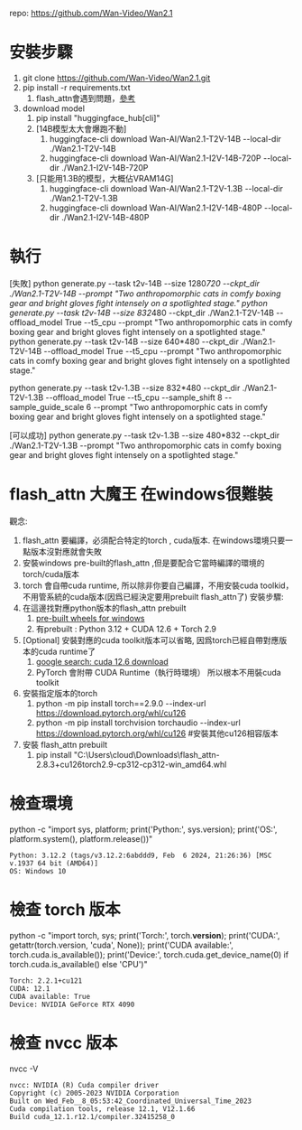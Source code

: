 repo: https://github.com/Wan-Video/Wan2.1



# 安裝步驟
1. git clone https://github.com/Wan-Video/Wan2.1.git
2. pip install -r requirements.txt
   1. flash_attn會遇到問題，[參考](#"flash_attn-大魔王-在windows很難裝)
3. download model
   1. pip install "huggingface_hub[cli]"
   2. [14B模型太大會爆跑不動]
      1. huggingface-cli download Wan-AI/Wan2.1-T2V-14B --local-dir ./Wan2.1-T2V-14B
      2. huggingface-cli download Wan-AI/Wan2.1-I2V-14B-720P --local-dir ./Wan2.1-I2V-14B-720P
   3. [只能用1.3B的模型，大概佔VRAM14G]
      1. huggingface-cli download Wan-AI/Wan2.1-T2V-1.3B --local-dir ./Wan2.1-T2V-1.3B    
      2. huggingface-cli download Wan-AI/Wan2.1-I2V-14B-480P --local-dir ./Wan2.1-I2V-14B-480P

# 執行
[失敗]
python generate.py  --task t2v-14B --size 1280*720 --ckpt_dir ./Wan2.1-T2V-14B --prompt "Two anthropomorphic cats in comfy boxing gear and bright gloves fight intensely on a spotlighted stage."
python generate.py  --task t2v-14B --size 832*480 --ckpt_dir ./Wan2.1-T2V-14B --offload_model True --t5_cpu --prompt "Two anthropomorphic cats in comfy boxing gear and bright gloves fight intensely on a spotlighted stage."
python generate.py  --task t2v-14B --size 640*480 --ckpt_dir ./Wan2.1-T2V-14B --offload_model True --t5_cpu --prompt "Two anthropomorphic cats in comfy boxing gear and bright gloves fight intensely on a spotlighted stage."

python generate.py  --task t2v-1.3B --size 832*480 --ckpt_dir ./Wan2.1-T2V-1.3B --offload_model True --t5_cpu --sample_shift 8 --sample_guide_scale 6 --prompt "Two anthropomorphic cats in comfy boxing gear and bright gloves fight intensely on a spotlighted stage."

[可以成功]
python generate.py  --task t2v-1.3B --size 480*832 --ckpt_dir ./Wan2.1-T2V-1.3B --prompt "Two anthropomorphic cats in comfy boxing gear and bright gloves fight intensely on a spotlighted stage."



# flash_attn 大魔王 在windows很難裝
觀念:
  1. flash_attn 要編譯，必須配合特定的torch , cuda版本. 在windows環境只要一點版本沒對應就會失敗
  2. 安裝windows pre-built的flash_attn ,但是要配合它當時編譯的環境的 torch/cuda版本
  3. torch 會自帶cuda runtime, 所以除非你要自己編譯，不用安裝cuda toolkid，不用管系統的cuda版本(因爲已經決定要用prebuilt flash_attn了)
安裝步驟:
  1. 在這邊找對應python版本的flash_attn prebuilt
     1. [pre-built wheels for windows](https://github.com/mjun0812/flash-attention-prebuild-wheels?utm_source=chatgpt.com)
     2. 有prebuilt : Python 3.12 + CUDA 12.6 + Torch 2.9
  2. [Optional] 安裝對應的cuda toolkit版本可以省略, 因爲torch已經自帶對應版本的cuda runtime了
     1. [google search: cuda 12.6 download](https://developer.nvidia.com/cuda-12-6-0-download-archive)
     2. PyTorch 會附帶 CUDA Runtime（執行時環境） 所以根本不用裝cuda toolkit
  3. 安裝指定版本的torch
     1. python -m pip install torch==2.9.0 --index-url https://download.pytorch.org/whl/cu126
     2. python -m pip install torchvision torchaudio --index-url https://download.pytorch.org/whl/cu126 #安裝其他cu126相容版本
  4. 安裝 flash_attn prebuilt
     1. pip install "C:\Users\cloud\Downloads\flash_attn-2.8.3+cu126torch2.9-cp312-cp312-win_amd64.whl



# 檢查環境
python -c "import sys, platform; print('Python:', sys.version); print('OS:', platform.system(), platform.release())"

    Python: 3.12.2 (tags/v3.12.2:6abddd9, Feb  6 2024, 21:26:36) [MSC v.1937 64 bit (AMD64)]
    OS: Windows 10

# 檢查 torch 版本
python -c "import torch, sys; print('Torch:', torch.__version__); print('CUDA:', getattr(torch.version, 'cuda', None)); print('CUDA available:', torch.cuda.is_available()); print('Device:', torch.cuda.get_device_name(0) if torch.cuda.is_available() else 'CPU')"

    Torch: 2.2.1+cu121
    CUDA: 12.1
    CUDA available: True
    Device: NVIDIA GeForce RTX 4090

# 檢查 nvcc 版本
nvcc -V

    nvcc: NVIDIA (R) Cuda compiler driver
    Copyright (c) 2005-2023 NVIDIA Corporation
    Built on Wed_Feb__8_05:53:42_Coordinated_Universal_Time_2023
    Cuda compilation tools, release 12.1, V12.1.66
    Build cuda_12.1.r12.1/compiler.32415258_0


